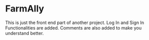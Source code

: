 # FarmAlly
This is just the front end part of another project.
Log In and Sign In Functionalities are added.
Comments are also added to make you understand better.
